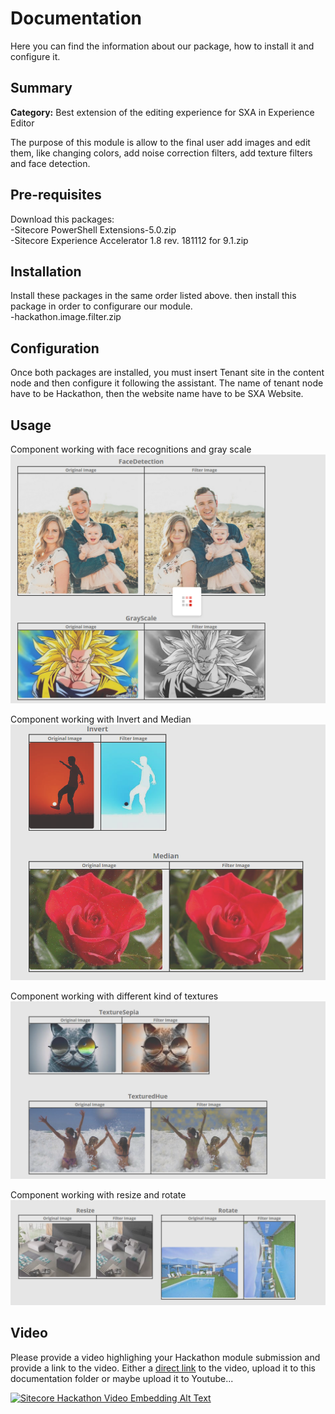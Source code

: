 # Documentation

Here you can find the information about our package, how to install it and configure it.


## Summary

**Category:** Best extension of the editing experience for SXA in Experience Editor

The purpose of this module is allow to the final user add images and edit them, like changing colors, add noise correction filters, add texture filters and face detection.

## Pre-requisites

Download this packages: </br>
-Sitecore PowerShell Extensions-5.0.zip </br>
-Sitecore Experience Accelerator 1.8 rev. 181112 for 9.1.zip

## Installation

Install these packages in the same order listed above. then install this package in order to configurare our module.</br>
-hackathon.image.filter.zip

## Configuration

Once both packages are installed, you must insert Tenant site in the content node and then configure it following the assistant.
The name of tenant node have to be Hackathon, then the website name have to be SXA Website.

## Usage

Component working with face recognitions and gray scale
![Face Recognitions and Gray Scale](images/face_gray.png)

Component working with Invert and Median
![Invert and Median](images/invert_median.png)

Component working with different kind of textures
![Texture](images/texture.png)

Component working with resize and rotate
![Face Recognitions and Gray Scale](images/resize.png)


## Video

Please provide a video highlighing your Hackathon module submission and provide a link to the video. Either a [direct link](https://www.youtube.com/watch?v=EpNhxW4pNKk) to the video, upload it to this documentation folder or maybe upload it to Youtube...

[![Sitecore Hackathon Video Embedding Alt Text](https://img.youtube.com/vi/EpNhxW4pNKk/0.jpg)](https://www.youtube.com/watch?v=EpNhxW4pNKk)
